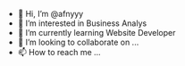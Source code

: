- 👋 Hi, I’m @afnyyy
- 👀 I’m interested in Business Analys
- 🌱 I’m currently learning Website Developer
- 💞️ I’m looking to collaborate on ...
- 📫 How to reach me ...

<!---
afnyyy/afnyyy is a ✨ special ✨ repository because its `README.md` (this file) appears on your GitHub profile.
You can click the Preview link to take a look at your changes.
--->
